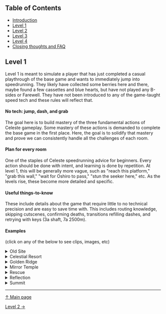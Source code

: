 ## Table of Contents
- [Introduction](https://github.com/kwan22/habits/blob/main/README.md)
- [Level 1](https://github.com/kwan22/habits/blob/main/level1.md)
- [Level 2](https://github.com/kwan22/habits/blob/main/level2.md)
- [Level 3](https://github.com/kwan22/habits/blob/main/level3.md)
- [Level 4](https://github.com/kwan22/habits/blob/main/level4.md)
- [Closing thoughts and FAQ](https://github.com/kwan22/habits/blob/main/conclusions-faq.md)

## Level 1

Level 1 is meant to simulate a player that has just completed a casual playthrough of the base game and wants to immediately jump into speedrunning. They likely have collected some berries here and there, maybe found a few cassettes and blue hearts, but have not played any B-sides or Farewell. They have not been introduced to any of the game-taught speed tech and these rules will reflect that.

#### No tech: jump, dash, and grab  
The goal here is to build mastery of the three fundamental actions of Celeste gameplay. Some mastery of these actions is demanded to complete the base game in the first place. Here, the goal is to solidify that mastery and prove we can consistently handle all the challenges of each room.

#### Plan for every room  
One of the staples of Celeste speedrunning advice for beginners. Every action should be done with intent, and learning is done by repetition. At level 1, this will be generally more vague, such as "reach this platform," "grab this wall," "wait for Oshiro to pass," "stun the seeker here," etc. As the levels rise, these become more detailed and specific.

#### Useful things-to-know  
These include details about the game that require little to no technical precision and are easy to save time with. This includes routing knowledge, skipping cutscenes, confirming deaths, transitions refilling dashes, and retrying with keys (3a shaft, 7a 2500m).

#### Examples

(click on any of the below to see clips, images, etc)

<details>
<summary>Old Site</summary>

The last Badeline room conveniently has a dev shortcut. Jump off the crumble block to make it disappear faster. Maneuvering around the ice block opens up another shortcut: lining up against the wall above it may be useful. Be sure to not grab when passing by it. <br>
<img src = "https://github.com/kwan22/habits/blob/main/images/lv1/2a_intervention_dev.webp" width = "480">
  
The plan for the last few coins in the Badeline chase sequence is to never cross your own path. <br>
<img src = "https://github.com/kwan22/habits/blob/main/images/lv1/2a_intervention.png" width = "480">
</details>

<details>
  <summary>Celestial Resort</summary>
  
Transitions refill dashes! <br>
<img src = "https://github.com/kwan22/habits/blob/main/images/lv1/3a_key1.webp" width = "480">

The "red dot": be aware of when Oshiro is about to charge and ensure you have space to dodge. Whether your strat is able to line up with the Oshiro cycles shown in the clips depends on your movement: apply the red-dot principle to whatever Oshiro cycle you end up settling upon. <br>
    <img src = "https://github.com/kwan22/habits/blob/main/images/lv1/3a_final_1.webp" width = "480">
    <img src = "https://github.com/kwan22/habits/blob/main/images/lv1/3a_final_2.webp" width = "480">
    <img src = "https://github.com/kwan22/habits/blob/main/images/lv1/3a_final_3.webp" width = "480">
</details>

<details>
  <summary>Golden Ridge</summary>
  Generally, horizontal dashing cuts through strong wind much better than updiagonal dashes <br>
    <img src = "https://github.com/kwan22/habits/blob/main/images/lv1/4a_snowball_4springs.webp" width = "480">
    <img src = "https://github.com/kwan22/habits/blob/main/images/lv1/4a_snowball_final.webp" width = "480">
</details>

<details>
  <summary>Mirror Temple</summary>
    
  Skip the depths key & door using the secret route for the heart. <br>
  <img src = "https://github.com/kwan22/habits/blob/main/images/lv1/5a_depths_keyskip.png" width = "480">

  Use seekers to hit coins for you. <br>
  <img src = "https://github.com/kwan22/habits/blob/main/images/lv1/5a_unraveling_coin1.webp" width = "480">
  <img src = "https://github.com/kwan22/habits/blob/main/images/lv1/5a_unraveling_2ndlast.webp" width = "480"> <br>

  Learn to feel comfortable with stunning a charging seeker. Similar to the Oshiro red-dot: make it a priority to deal with these before making progress. Seekers are much smaller and easier to jump over, so stunning them gives you several seconds of free movement. The easiest way to do this is to do a big jump as they approach, and then dash down onto their heads as they pass under you. <br>
  <img src = "https://github.com/kwan22/habits/blob/main/images/lv1/5a_unraveling_final_cut.webp" width = "480"><br>
  Aim for the high ground! Try to not let seekers approach you from above: letting them approach you from below or horizontally is much more reliable in jumping on top of them (cue Star Wars memes).<br>
  
  Seekers are technically deterministic but can have wildly different behaviors with slight changes in movement. Learning to stun seekers on command allows us a few seconds of free movement and mitigates their unpredictable behavior. You may find that you need to stun seekers in different spots than the strats shown here.
  
  Route for getting search keys that avoids the most seekers. <br>
  <img src = "https://github.com/kwan22/habits/blob/main/images/lv1/5a_search_keys.png" alt = "5a_search_keys" width = "960">
</details>

<details>
  <summary>Rescue</summary>
  Theo is a particularly challenging mechanic and deserves its own section.
  
  As mentioned earlier in the 5a section, seekers are easier to deal with if you're not below them. <br>
  <img src = "https://github.com/kwan22/habits/blob/main/images/lv1/5a_rescue_nofear_slow.webp" alt = "5a_rescue_nofear" width = "480"> <br>
  The red-dot principle still applies. Seekers can charge even when they're offscreen and can quickly catch up to you while you're throwing and regrabbing Theo. 

  Stunning a seeker while carrying Theo is a bit trickier since you can't dash while holding Theo. Handle the seeker and Theo separately, stunning the seeker where you can. A common tactic is to jump over the seeker, throw Theo forward, and then stun the seeker using the jump+downdash method. <br>
<img src = "https://github.com/kwan22/habits/blob/main/images/lv1/5a_rescue_berryroom_slow1.webp" width = "480">
<img src = "https://github.com/kwan22/habits/blob/main/images/lv1/5a_rescue_berryroom_slow2.webp" width = "480">

  No shame in sending Theo down the swap block first, but we can make this in 1 trip by doing a "dash, grab, and jump" combo instead of the usual "jump, dash, and grab". <br>
  <img src = "https://github.com/kwan22/habits/blob/main/images/lv1/5a_rescue_2seeker_fast.webp" width = "480">

  Stick to the plan: make sure the seeker is stunned if you tried but missed it. Your plan should be movement you are familiar with and practiced in so you don't need to improvise. <br>
  <img src = "https://github.com/kwan22/habits/blob/main/images/lv1/5a_rescue_seeker_final_1miss_slow.webp" width = "480">
</details>

<details>
  <summary>Reflection</summary>

  There are 6 route forks between top and bottom routes in Hollows. The 1st and last forks are relatively inconsequential (bottom for 1st fork and top for last fork are generally recommended, pick your favorite), but forks 2-5 should be prescribed.

Go top on both 2nd and 3rd forks. <br>
<img src = "https://github.com/kwan22/habits/blob/main/images/lv1/6a_hollows_2ndsplit.png" width = "480">
<img src = "https://github.com/kwan22/habits/blob/main/images/lv1/6a_hollows_3rdsplit.png" width = "480"> <br>
Go bottom on the 4th and top on the 5th forks. <br>
<img src = "https://github.com/kwan22/habits/blob/main/images/lv1/6a_hollows_4th5thsplit.png" width = "960">

</details>
<details>
<summary>Summit</summary>
Take the berry route which can be easily accessed by using transitions to refill dashes. <br>
<img src = "https://github.com/kwan22/habits/blob/main/images/lv1/7a_2k_toproute.webp" width = "480">
</details>

---

[&#8593; Main page](https://github.com/kwan22/habits/blob/main/README.md)

[Level 2 &#8594;](https://github.com/kwan22/habits/blob/main/level2.md) 
